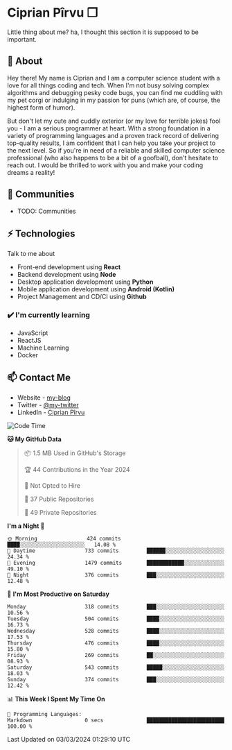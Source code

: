 # Ciprian Pîrvu ❐

Little thing about me? ha, I thought this section it is supposed to be important.

## 🧐 About

Hey there! My name is Ciprian and I am a computer science student with a love for all things coding and tech. When I'm not busy solving complex algorithms and debugging pesky code bugs, you can find me cuddling with my pet corgi or indulging in my passion for puns (which are, of course, the highest form of humor).

But don't let my cute and cuddly exterior (or my love for terrible jokes) fool you - I am a serious programmer at heart. With a strong foundation in a variety of programming languages and a proven track record of delivering top-quality results, I am confident that I can help you take your project to the next level. So if you're in need of a reliable and skilled computer science professional (who also happens to be a bit of a goofball), don't hesitate to reach out. I would be thrilled to work with you and make your coding dreams a reality!

## 👯 Communities

-   TODO: Communities

## ⚡ Technologies

Talk to me about

-   Front-end development using **React**
-   Backend development using **Node**
-   Desktop application development using **Python**
-   Mobile application development using **Android (Kotlin)**
-   Project Management and CD/CI using **Github**

### ✔️ I'm currently learning

-   JavaScript
-   ReactJS
-   Machine Learning
-   Docker

## 📫 Contact Me

-   Website - [my-blog]()
-   Twitter - [@my-twitter]()
-   LinkedIn - [Ciprian Pîrvu](https://www.linkedin.com/in/p%C3%AErvu-ciprian-cristian-4415991b1/)

<!--START_SECTION:waka-->
![Code Time](http://img.shields.io/badge/Code%20Time-1%2C968%20hrs%2035%20mins-blue)

**🐱 My GitHub Data** 

> 📦 1.5 MB Used in GitHub's Storage 
 > 
> 🏆 44 Contributions in the Year 2024
 > 
> 🚫 Not Opted to Hire
 > 
> 📜 37 Public Repositories 
 > 
> 🔑 49 Private Repositories 
 > 
**I'm a Night 🦉** 

```text
🌞 Morning                424 commits         ████░░░░░░░░░░░░░░░░░░░░░   14.08 % 
🌆 Daytime                733 commits         ██████░░░░░░░░░░░░░░░░░░░   24.34 % 
🌃 Evening                1479 commits        ████████████░░░░░░░░░░░░░   49.10 % 
🌙 Night                  376 commits         ███░░░░░░░░░░░░░░░░░░░░░░   12.48 % 
```
📅 **I'm Most Productive on Saturday** 

```text
Monday                   318 commits         ███░░░░░░░░░░░░░░░░░░░░░░   10.56 % 
Tuesday                  504 commits         ████░░░░░░░░░░░░░░░░░░░░░   16.73 % 
Wednesday                528 commits         ████░░░░░░░░░░░░░░░░░░░░░   17.53 % 
Thursday                 476 commits         ████░░░░░░░░░░░░░░░░░░░░░   15.80 % 
Friday                   269 commits         ██░░░░░░░░░░░░░░░░░░░░░░░   08.93 % 
Saturday                 543 commits         █████░░░░░░░░░░░░░░░░░░░░   18.03 % 
Sunday                   374 commits         ███░░░░░░░░░░░░░░░░░░░░░░   12.42 % 
```


📊 **This Week I Spent My Time On** 

```text
💬 Programming Languages: 
Markdown                 0 secs              █████████████████████████   100.00 % 
```


 Last Updated on 03/03/2024 01:29:10 UTC
<!--END_SECTION:waka-->
